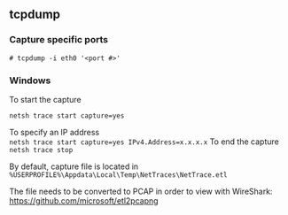 ## tcpdump  

### Capture specific ports

`# tcpdump -i eth0 '<port #>'`

### Windows  

To start the capture  

`netsh trace start capture=yes`

To specify an IP address  
`netsh trace start capture=yes IPv4.Address=x.x.x.x`
To end the capture  
`netsh trace stop`

By default, capture file is located in `%USERPROFILE%\Appdata\Local\Temp\NetTraces\NetTrace.etl`

The file needs to be converted to PCAP in order to view with WireShark:  
https://github.com/microsoft/etl2pcapng
     
